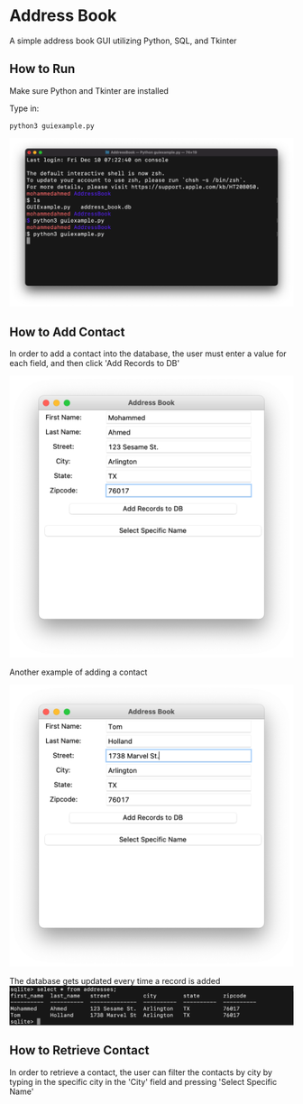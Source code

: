 # Address Book
A simple address book GUI utilizing Python, SQL, and Tkinter

## How to Run
 Make sure Python and Tkinter are installed

 Type in:
 ```
 python3 guiexample.py
 ```

![](screenshots/pic1.png)

  ## How to Add Contact
  In order to add a contact into the database, the user must enter a value for each field, and then click 'Add Records to DB'

![](screenshots/pic2.png)

  Another example of adding a contact

![](screenshots/pic3.png)


The database gets updated every time a record is added
![](screenshots/pic4.png)


  ## How to Retrieve Contact

In order to retrieve a contact, the user can filter the contacts by city by typing in the specific city in the 'City' field and pressing 'Select Specific Name'



  
